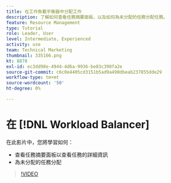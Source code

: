 ```yaml
---
title: 在工作負載平衡器中分配工作
description: 了解如何查看任務摘要面板，以及如何為未分配的任務分配任務。
feature: Resource Management
type: Tutorial
role: Leader, User
level: Intermediate, Experienced
activity: use
team: Technical Marketing
thumbnail: 335166.png
kt: 8878
exl-id: ec3dd98e-4944-4d6a-9936-be83c390fa2e
source-git-commit: c6c0e4405cd3151b5ad9a490dbeab237855dde29
workflow-type: tm+mt
source-wordcount: '50'
ht-degree: 0%

---
```


# 在 [!DNL Workload Balancer]

在此影片中，您將學習如何：

* 查看任務摘要面板以查看任務的詳細資訊
* 為未分配的任務分配


>[!VIDEO](https://video.tv.adobe.com/v/335166/?quality=12)
